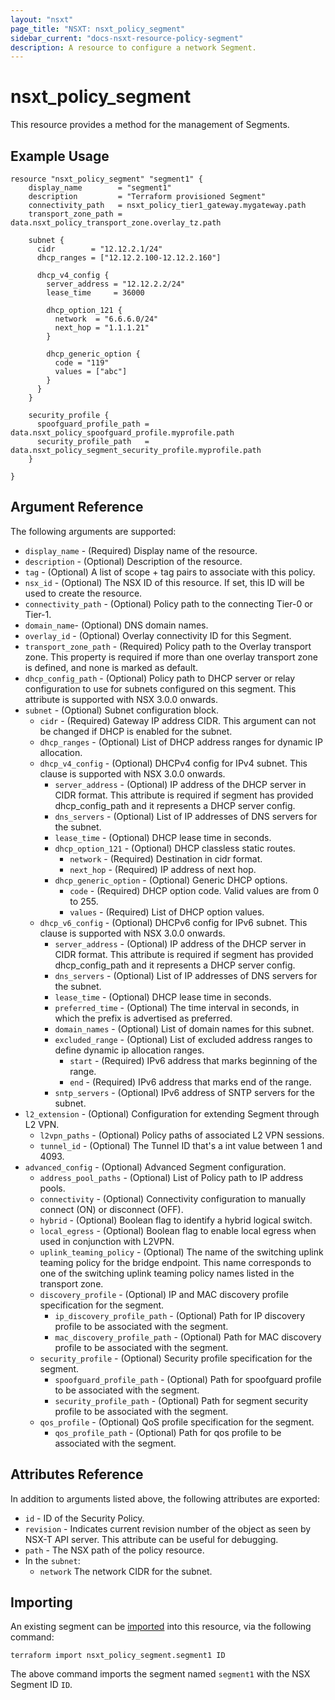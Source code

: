 ```yaml
---
layout: "nsxt"
page_title: "NSXT: nsxt_policy_segment"
sidebar_current: "docs-nsxt-resource-policy-segment"
description: A resource to configure a network Segment.
---
```


# nsxt_policy_segment

This resource provides a method for the management of Segments.
 
## Example Usage

```hcl
resource "nsxt_policy_segment" "segment1" {
    display_name        = "segment1"
    description         = "Terraform provisioned Segment"
    connectivity_path   = nsxt_policy_tier1_gateway.mygateway.path
    transport_zone_path = data.nsxt_policy_transport_zone.overlay_tz.path

    subnet {
      cidr        = "12.12.2.1/24"
      dhcp_ranges = ["12.12.2.100-12.12.2.160"]

      dhcp_v4_config {
        server_address = "12.12.2.2/24"
        lease_time     = 36000

        dhcp_option_121 {
          network  = "6.6.6.0/24"
          next_hop = "1.1.1.21"
        }

        dhcp_generic_option {
          code = "119"
          values = ["abc"]
        }
      }
    }

    security_profile {
      spoofguard_profile_path = data.nsxt_policy_spoofguard_profile.myprofile.path
      security_profile_path   = data.nsxt_policy_segment_security_profile.myprofile.path
    }

}
```

## Argument Reference

The following arguments are supported:

* `display_name` - (Required) Display name of the resource.
* `description` - (Optional) Description of the resource.
* `tag` - (Optional) A list of scope + tag pairs to associate with this policy.
* `nsx_id` - (Optional) The NSX ID of this resource. If set, this ID will be used to create the resource.
* `connectivity_path` - (Optional) Policy path to the connecting Tier-0 or Tier-1.
* `domain_name`- (Optional) DNS domain names.
* `overlay_id` - (Optional) Overlay connectivity ID for this Segment.
* `transport_zone_path` - (Required) Policy path to the Overlay transport zone. This property is required if more than one overlay transport zone is defined, and none is marked as default.
* `dhcp_config_path` - (Optional) Policy path to DHCP server or relay configuration to use for subnets configured on this segment. This attribute is supported with NSX 3.0.0 onwards.
* `subnet` - (Optional) Subnet configuration block.
  * `cidr` - (Required) Gateway IP address CIDR. This argument can not be changed if DHCP is enabled for the subnet.
  * `dhcp_ranges` - (Optional) List of DHCP address ranges for dynamic IP allocation.
  * `dhcp_v4_config` - (Optional) DHCPv4 config for IPv4 subnet. This clause is supported with NSX 3.0.0 onwards.
    * `server_address` - (Optional) IP address of the DHCP server in CIDR format. This attribute is required if segment has provided dhcp_config_path and it represents a DHCP server config.
    * `dns_servers` - (Optional) List of IP addresses of DNS servers for the subnet.
    * `lease_time`  - (Optional) DHCP lease time in seconds.
    * `dhcp_option_121` - (Optional) DHCP classless static routes.
      * `network` - (Required) Destination in cidr format.
      * `next_hop` - (Required) IP address of next hop.
    * `dhcp_generic_option` - (Optional) Generic DHCP options.
      * `code` - (Required) DHCP option code. Valid values are from 0 to 255.
      * `values` - (Required) List of DHCP option values.
  * `dhcp_v6_config` - (Optional) DHCPv6 config for IPv6 subnet. This clause is supported with NSX 3.0.0 onwards.
    * `server_address` - (Optional) IP address of the DHCP server in CIDR format. This attribute is required if segment has provided dhcp_config_path and it represents a DHCP server config.
    * `dns_servers` - (Optional) List of IP addresses of DNS servers for the subnet.
    * `lease_time`  - (Optional) DHCP lease time in seconds.
    * `preferred_time` - (Optional) The time interval in seconds, in which the prefix is advertised as preferred.
    * `domain_names` - (Optional) List of domain names for this subnet.
    * `excluded_range` - (Optional) List of excluded address ranges to define dynamic ip allocation ranges.
      * `start` - (Required) IPv6 address that marks beginning of the range.
      * `end` - (Required) IPv6 address that marks end of the range.
    * `sntp_servers` - (Optional) IPv6 address of SNTP servers for the subnet.
* `l2_extension` - (Optional) Configuration for extending Segment through L2 VPN.
  * `l2vpn_paths` - (Optional) Policy paths of associated L2 VPN sessions.
  * `tunnel_id` - (Optional) The Tunnel ID that's a int value between 1 and 4093.
* `advanced_config` - (Optional) Advanced Segment configuration.
  * `address_pool_paths` - (Optional) List of Policy path to IP address pools.
  * `connectivity` - (Optional) Connectivity configuration to manually connect (ON) or disconnect (OFF).
  * `hybrid` - (Optional) Boolean flag to identify a hybrid logical switch.
  * `local_egress` - (Optional) Boolean flag to enable local egress when used in conjunction with L2VPN.
  * `uplink_teaming_policy` - (Optional) The name of the switching uplink teaming policy for the bridge endpoint. This name corresponds to one of the switching uplink teaming policy names listed in the transport zone.
  * `discovery_profile` - (Optional) IP and MAC discovery profile specification for the segment.
    * `ip_discovery_profile_path` - (Optional) Path for IP discovery profile to be associated with the segment.
    * `mac_discovery_profile_path` - (Optional) Path for MAC discovery profile to be associated with the segment.
  * `security_profile` - (Optional) Security profile specification for the segment.
    * `spoofguard_profile_path` - (Optional) Path for spoofguard profile to be associated with the segment.
    * `security_profile_path` - (Optional) Path for segment security profile to be associated with the segment.
  * `qos_profile` - (Optional) QoS profile specification for the segment.
    * `qos_profile_path` - (Optional) Path for qos profile to be associated with the segment.

## Attributes Reference

In addition to arguments listed above, the following attributes are exported:

* `id` - ID of the Security Policy.
* `revision` - Indicates current revision number of the object as seen by NSX-T API server. This attribute can be useful for debugging.
* `path` - The NSX path of the policy resource.
* In the `subnet`:
  * `network` The network CIDR for the subnet.

## Importing

An existing segment can be [imported][docs-import] into this resource, via the following command:

[docs-import]: /docs/import/index.html

```
terraform import nsxt_policy_segment.segment1 ID
```

The above command imports the segment  named `segment1` with the NSX Segment ID `ID`.

